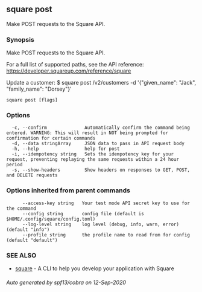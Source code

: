 ## square post

Make POST requests to the Square API.

### Synopsis

Make POST requests to the Square API.

For a full list of supported paths, see the API reference: https://developer.squareup.com/reference/square

Update a customer:
$ square post /v2/customers -d '{"given_name": "Jack", "family_name": "Dorsey"}'

```
square post [flags]
```

### Options

```
  -c, --confirm              Automatically confirm the command being entered. WARNING: This will result in NOT being prompted for confirmation for certain commands
  -d, --data stringArray     JSON data to pass in API request body
  -h, --help                 help for post
  -i, --idempotency string   Sets the idempotency key for your request, preventing replaying the same requests within a 24 hour period
  -s, --show-headers         Show headers on responses to GET, POST, and DELETE requests
```

### Options inherited from parent commands

```
      --access-key string   Your test mode API secret key to use for the command
      --config string       config file (default is $HOME/.config/square/config.toml)
      --log-level string    log level (debug, info, warn, error) (default "info")
      --profile string      the profile name to read from for config (default "default")
```

### SEE ALSO

* [square](index.md)	 - A CLI to help you develop your application with Square

###### Auto generated by spf13/cobra on 12-Sep-2020
